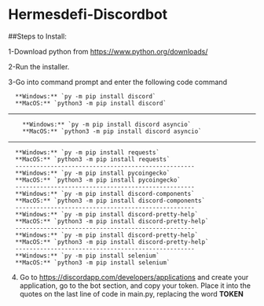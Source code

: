 # Hermesdefi-Discordbot

##Steps to Install:

1-Download python from https://www.python.org/downloads/

2-Run the installer.

3-Go into command prompt and enter the following code command

      **Windows:** `py -m pip install discord`
      **MacOS:** `python3 -m pip install discord`
--------------------------------------------------------------
        **Windows:** `py -m pip install discord asyncio`
        **MacOS:** `python3 -m pip install discord asyncio`
--------------------------------------------------------------
      **Windows:** `py -m pip install requests`
      **MacOS:** `python3 -m pip install requests`
      ---------------------------------------------------
      **Windows:** `py -m pip install pycoingecko`
      **MacOS:** `python3 -m pip install pycoingecko`
      ---------------------------------------------------
      **Windows:** `py -m pip install discord-components`
      **MacOS:** `python3 -m pip install discord-components`
      ---------------------------------------------------
      **Windows:** `py -m pip install discord-pretty-help`
      **MacOS:** `python3 -m pip install discord-pretty-help`
      ---------------------------------------------------
      **Windows:** `py -m pip install discord-pretty-help`
      **MacOS:** `python3 -m pip install discord-pretty-help`
      ---------------------------------------------------
      **Windows:** `py -m pip install selenium`
      **MacOS:** `python3 -m pip install selenium`
      
      
      
      
4. Go to https://discordapp.com/developers/applications and create your application, go to the bot section, and copy your token. Place it into the quotes on the last line of code in main.py, replacing the word **TOKEN**
